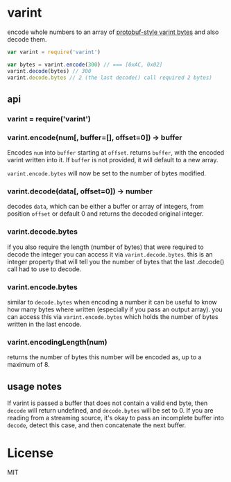 # varint

encode whole numbers to an array of [protobuf-style varint bytes](https://developers.google.com/protocol-buffers/docs/encoding#varints) and also decode them.

```javascript
var varint = require('varint')

var bytes = varint.encode(300) // === [0xAC, 0x02]
varint.decode(bytes) // 300
varint.decode.bytes // 2 (the last decode() call required 2 bytes)
```

## api

### varint = require('varint')

### varint.encode(num[, buffer=[], offset=0]) -> buffer

Encodes `num` into `buffer` starting at `offset`. returns `buffer`, with the encoded varint written into it. If `buffer` is not provided, it will default to a new array.

`varint.encode.bytes` will now be set to the number of bytes
modified.

### varint.decode(data[, offset=0]) -> number

decodes `data`, which can be either a buffer or array of integers, from position `offset` or default 0 and returns the decoded original integer.

### varint.decode.bytes

if you also require the length (number of bytes) that were required to decode the integer you can access it via `varint.decode.bytes`. this is an integer property that will tell you the number of bytes that the last .decode() call had to use to decode.

### varint.encode.bytes

similar to `decode.bytes` when encoding a number it can be useful to know how many bytes where written (especially if you pass an output array). you can access this via `varint.encode.bytes` which holds the number of bytes written in the last encode.


### varint.encodingLength(num)

returns the number of bytes this number will be encoded as, up to a maximum of 8.

## usage notes

If varint is passed a buffer that does not contain a valid end
byte, then `decode` will return undefined, and `decode.bytes` 
will be set to 0. If you are reading from a streaming source,
it's okay to pass an incomplete buffer into `decode`, detect this
case, and then concatenate the next buffer.

# License

MIT
